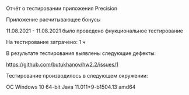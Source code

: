Отчёт о тестировании приложения Precision

Приложение расчитывающее бонусы

11.08.2021 - 11.08.2021 было проведено фнукциональное тестирование

На тестирование затрачено: 1 ч

В результате тестирования выявлены следующие дефекты:

https://github.com/butukhanov/hw2.2/issues/1

Тестирование производилось в следующем окружении:

ОС Windows 10 64-bit
Java 11.011+9-b1504.13 amd64
